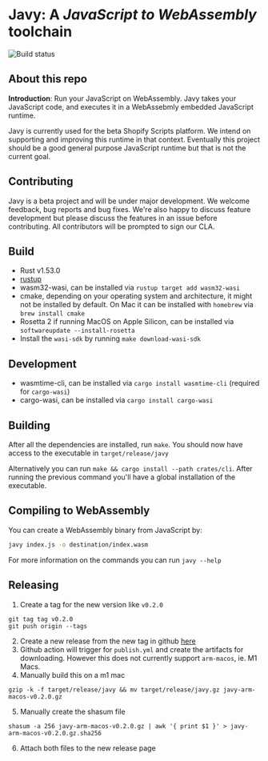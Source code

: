 # Javy: A _JavaScript to WebAssembly_  toolchain

![Build status](https://github.com/Shopify/javy/actions/workflows/ci.yml/badge.svg?branch=main)

## About this repo

**Introduction**: Run your JavaScript on WebAssembly. Javy takes your JavaScript code, and executes it in a WebAssebmly embedded JavaScript runtime.

Javy is currently used for the beta Shopify Scripts platform. We intend on supporting and improving this runtime in that context. Eventually this project should be a good general purpose JavaScript runtime but that is not the current goal.

## Contributing

Javy is a beta project and will be under major development. We welcome feedback, bug reports and bug fixes. We're also happy to discuss feature development but please discuss the features in an issue before contributing. All contributors will be prompted to sign our CLA.

## Build

- Rust v1.53.0
- [rustup](https://rustup.rs/)
- wasm32-wasi, can be installed via `rustup target add wasm32-wasi`
- cmake, depending on your operating system and architecture, it might not be
  installed by default. On Mac it can be installed with `homebrew` via `brew
  install cmake`
- Rosetta 2 if running MacOS on Apple Silicon, can be installed via
  `softwareupdate --install-rosetta`
- Install the `wasi-sdk` by running `make download-wasi-sdk`

## Development

- wasmtime-cli, can be installed via `cargo install wasmtime-cli` (required for
  `cargo-wasi`)
- cargo-wasi, can be installed via `cargo install cargo-wasi`

## Building

After all the dependencies are installed, run `make`. You
should now have access to the executable in `target/release/javy`

Alternatively you can run `make && cargo install --path crates/cli`.
After running the previous command you'll have a global installation of the
executable.

## Compiling to WebAssembly

You can create a WebAssembly binary from JavaScript by:

```bash
javy index.js -o destination/index.wasm
```

For more information on the commands you can run `javy --help`

## Releasing

1. Create a tag for the new version like `v0.2.0`
```
git tag tag v0.2.0
git push origin --tags
```
2. Create a new release from the new tag in github [here](https://github.com/Shopify/javy/releases/new)
3. Github action will trigger for `publish.yml` and create the artifacts for downloading. However this does not currently support `arm-macos`, ie. M1 Macs.
4. Manually build this on a m1 mac 

```
gzip -k -f target/release/javy && mv target/release/javy.gz javy-arm-macos-v0.2.0.gz

```
5. Manually create the shasum file
```
shasum -a 256 javy-arm-macos-v0.2.0.gz | awk '{ print $1 }' > javy-arm-macos-v0.2.0.gz.sha256
```
6.  Attach both files to the new release page
